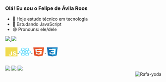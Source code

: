 ### Olá! Eu sou o Felipe de Ávila Roos

- 🔭 Hoje estudo técnico em tecnologia
- 🌱 Estudando JavaScript
- 😄 Pronouns: ele/dele
<div>
  <a href="https://github.com/felipeavila97">
  <img height="180em" src="https://github-readme-stats.vercel.app/api?username=felipeavila97&show_icons=true&theme=dark&include_all_commits=true&count_private=true"/>
  <img height="180em" src="https://github-readme-stats.vercel.app/api/top-langs/?username=felipeavila97&layout=compact&langs_count=7&theme=dark"/>
</div>
   <div style="display: inline_block"><br>
  <img align="center" alt="Rafa-Js" height="30" width="40" src="https://raw.githubusercontent.com/devicons/devicon/master/icons/javascript/javascript-plain.svg">
  <img align="center" alt="Rafa-React" height="30" width="40" src="https://raw.githubusercontent.com/devicons/devicon/master/icons/react/react-original.svg">
  <img align="center" alt="Rafa-HTML" height="30" width="40" src="https://raw.githubusercontent.com/devicons/devicon/master/icons/html5/html5-original.svg">
  <img align="center" alt="Rafa-CSS" height="30" width="40" src="https://raw.githubusercontent.com/devicons/devicon/master/icons/css3/css3-original.svg">
</div>
  
  ##
 
   <div>
     <a href="https://instagram.com/felipeaavila_/" target="_blank"><img src="https://img.shields.io/badge/-Instagram-%23E4405F?style=for-the-badge&logo=instagram&logoColor=white" target="_blank"></a>
      <a href="https://www.linkedin.com/in/felipe-de-%C3%A1vila-roos-54288b211" target="_blank"><img src="https://img.shields.io/badge/-LinkedIn-%230077B5?style=for-the-badge&logo=linkedin&logoColor=white" target="_blank"></a> 
     <a href = "mailto:feliperoos97@gmail.com"><img src="https://img.shields.io/badge/-Gmail-%23333?style=for-the-badge&logo=gmail&logoColor=white" target="_blank"></a>
  </div>
   <div>
    <img align="right" alt="Rafa-yoda" src="https://cdn.discordapp.com/attachments/875550195352473640/882081165190791228/pngwing.com_12.png">
  </div>
